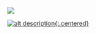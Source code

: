 <a href="{{inlcude.image}}">
  <img src="{{include.image}}" class="centered">
</a>

[![alt description]({{include.image}}){:.centered}]({{include.image}})
